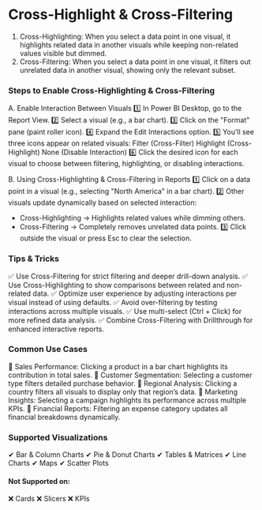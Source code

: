# Cross-Highlight & Cross-Filtering 
1. Cross-Highlighting: When you select a data point in one visual, it highlights related data in another visuals while keeping non-related values visible but dimmed.
2. Cross-Filtering: When you select a data point in one visual, it filters out unrelated data in another visual, showing only the relevant subset.

### Steps to Enable Cross-Highlighting & Cross-Filtering
A. Enable Interaction Between Visuals
1️⃣ In Power BI Desktop, go to the Report View.
2️⃣ Select a visual (e.g., a bar chart).
3️⃣ Click on the "Format" pane (paint roller icon).
4️⃣ Expand the Edit Interactions option.
5️⃣ You’ll see three icons appear on related visuals:
    Filter (Cross-Filter)
    Highlight (Cross-Highlight)
    None (Disable Interaction)
6️⃣ Click the desired icon for each visual to choose between filtering, highlighting, or disabling interactions.

B. Using Cross-Highlighting & Cross-Filtering in Reports
1️⃣ Click on a data point in a visual (e.g., selecting "North America" in a bar chart).
2️⃣ Other visuals update dynamically based on selected interaction:
- Cross-Highlighting → Highlights related values while dimming others.
- Cross-Filtering → Completely removes unrelated data points.
3️⃣ Click outside the visual or press Esc to clear the selection.

### Tips & Tricks
✅ Use Cross-Filtering for strict filtering and deeper drill-down analysis.
✅ Use Cross-Highlighting to show comparisons between related and non-related data.
✅ Optimize user experience by adjusting interactions per visual instead of using defaults.
✅ Avoid over-filtering by testing interactions across multiple visuals.
✅ Use multi-select (Ctrl + Click) for more refined data analysis.
✅ Combine Cross-Filtering with Drillthrough for enhanced interactive reports.

### Common Use Cases
🔹 Sales Performance: Clicking a product in a bar chart highlights its contribution in total sales.
🔹 Customer Segmentation: Selecting a customer type filters detailed purchase behavior.
🔹 Regional Analysis: Clicking a country filters all visuals to display only that region’s data.
🔹 Marketing Insights: Selecting a campaign highlights its performance across multiple KPIs.
🔹 Financial Reports: Filtering an expense category updates all financial breakdowns dynamically.

### Supported Visualizations
✔ Bar & Column Charts
✔ Pie & Donut Charts
✔ Tables & Matrices
✔ Line Charts
✔ Maps
✔ Scatter Plots

#### Not Supported on:
❌ Cards
❌ Slicers
❌ KPIs